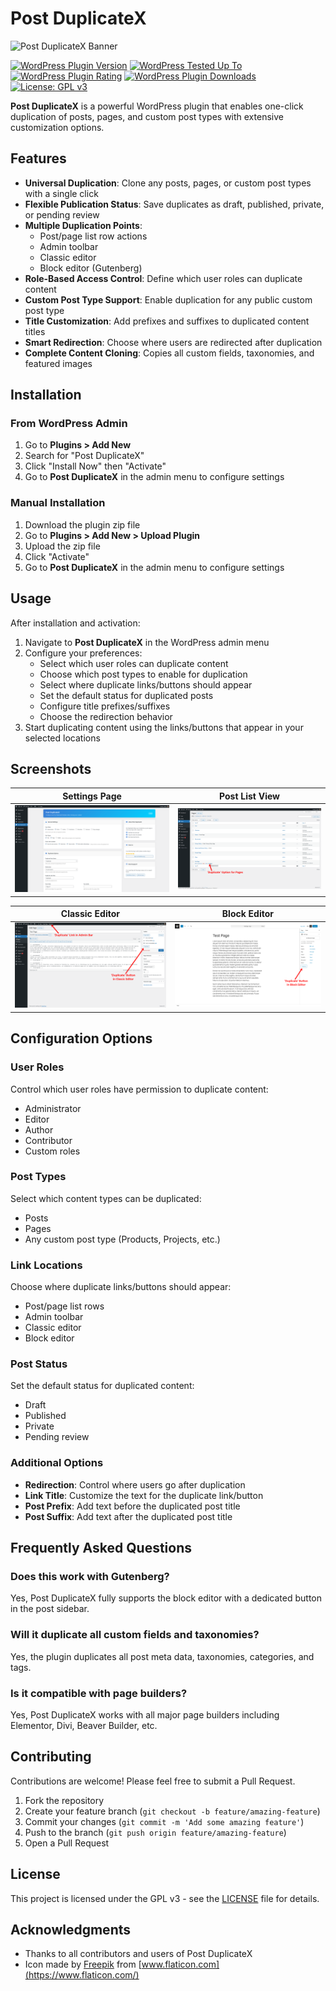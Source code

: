 # Post DuplicateX

![Post DuplicateX Banner](assets/banner-772x250.png)

[![WordPress Plugin Version](https://img.shields.io/wordpress/plugin/v/post-duplicatex.svg)](https://wordpress.org/plugins/post-duplicatex/)
[![WordPress Tested Up To](https://img.shields.io/wordpress/v/post-duplicatex.svg)](https://wordpress.org/plugins/post-duplicatex/)
[![WordPress Plugin Rating](https://img.shields.io/wordpress/plugin/r/post-duplicatex.svg)](https://wordpress.org/plugins/post-duplicatex/)
[![WordPress Plugin Downloads](https://img.shields.io/wordpress/plugin/dt/post-duplicatex.svg)](https://wordpress.org/plugins/post-duplicatex/)
[![License: GPL v3](https://img.shields.io/badge/License-GPL%20v3-blue.svg)](https://www.gnu.org/licenses/gpl-3.0.en.html)

**Post DuplicateX** is a powerful WordPress plugin that enables one-click duplication of posts, pages, and custom post types with extensive customization options.

## Features

- **Universal Duplication**: Clone any posts, pages, or custom post types with a single click
- **Flexible Publication Status**: Save duplicates as draft, published, private, or pending review
- **Multiple Duplication Points**: 
  - Post/page list row actions
  - Admin toolbar
  - Classic editor
  - Block editor (Gutenberg)
- **Role-Based Access Control**: Define which user roles can duplicate content
- **Custom Post Type Support**: Enable duplication for any public custom post type
- **Title Customization**: Add prefixes and suffixes to duplicated content titles
- **Smart Redirection**: Choose where users are redirected after duplication
- **Complete Content Cloning**: Copies all custom fields, taxonomies, and featured images

## Installation

### From WordPress Admin

1. Go to **Plugins > Add New**
2. Search for "Post DuplicateX"
3. Click "Install Now" then "Activate"
4. Go to **Post DuplicateX** in the admin menu to configure settings

### Manual Installation

1. Download the plugin zip file
2. Go to **Plugins > Add New > Upload Plugin**
3. Upload the zip file
4. Click "Activate"
5. Go to **Post DuplicateX** in the admin menu to configure settings


## Usage

After installation and activation:

1. Navigate to **Post DuplicateX** in the WordPress admin menu
2. Configure your preferences:
   - Select which user roles can duplicate content
   - Choose which post types to enable for duplication
   - Select where duplicate links/buttons should appear
   - Set the default status for duplicated posts
   - Configure title prefixes/suffixes
   - Choose the redirection behavior
3. Start duplicating content using the links/buttons that appear in your selected locations

## Screenshots

| Settings Page | Post List View |
|:---:|:---:|
| ![Settings Page](screenshots/screenshot-1.png) | ![Page/Post List](screenshots/screenshot-2.png) |

| Classic Editor | Block Editor |
|:---:|:---:|
| ![Classic Editor](screenshots/screenshot-3.png) | ![Block Editor](screenshots/screenshot-4.png) |

## Configuration Options

### User Roles
Control which user roles have permission to duplicate content:
- Administrator
- Editor
- Author
- Contributor
- Custom roles

### Post Types
Select which content types can be duplicated:
- Posts
- Pages
- Any custom post type (Products, Projects, etc.)

### Link Locations
Choose where duplicate links/buttons should appear:
- Post/page list rows
- Admin toolbar
- Classic editor
- Block editor

### Post Status
Set the default status for duplicated content:
- Draft
- Published
- Private
- Pending review

### Additional Options
- **Redirection**: Control where users go after duplication
- **Link Title**: Customize the text for the duplicate link/button
- **Post Prefix**: Add text before the duplicated post title
- **Post Suffix**: Add text after the duplicated post title


## Frequently Asked Questions

### Does this work with Gutenberg?
Yes, Post DuplicateX fully supports the block editor with a dedicated button in the post sidebar.

### Will it duplicate all custom fields and taxonomies?
Yes, the plugin duplicates all post meta data, taxonomies, categories, and tags.

### Is it compatible with page builders?
Yes, Post DuplicateX works with all major page builders including Elementor, Divi, Beaver Builder, etc.

## Contributing

Contributions are welcome! Please feel free to submit a Pull Request.

1. Fork the repository
2. Create your feature branch (`git checkout -b feature/amazing-feature`)
3. Commit your changes (`git commit -m 'Add some amazing feature'`)
4. Push to the branch (`git push origin feature/amazing-feature`)
5. Open a Pull Request

## License

This project is licensed under the GPL v3 - see the [LICENSE](LICENSE) file for details.

## Acknowledgments

- Thanks to all contributors and users of Post DuplicateX
- Icon made by [Freepik](https://www.flaticon.com/authors/freepik) from [www.flaticon.com](https://www.flaticon.com/)